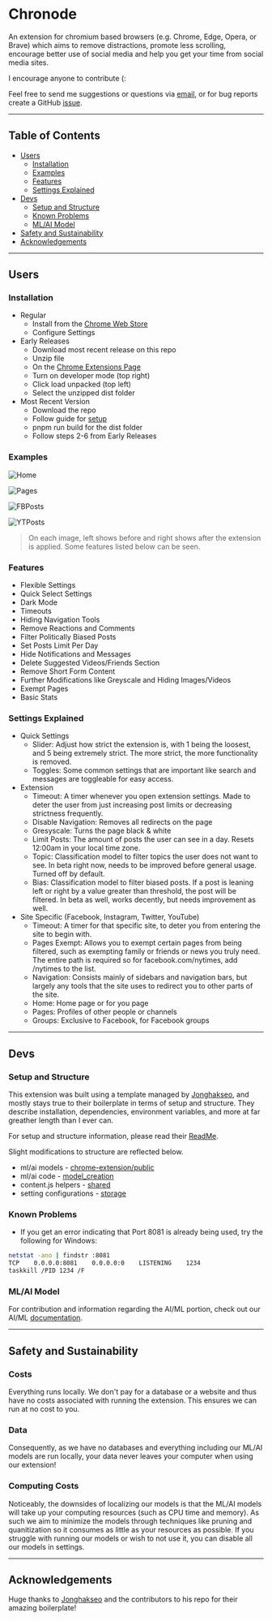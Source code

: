 # Chronode

An extension for chromium based browsers (e.g. Chrome, Edge, Opera, or Brave) which aims to remove distractions, promote less scrolling, encourage better use of social media and help you get your time from social media sites. 

I encourage anyone to contribute (:

Feel free to send me suggestions or questions via [email](https://johnsony0.github.io/contact), or for bug reports create a GitHub [issue](https://github.com/johnsony0/productivity-extension/issues).

---

## Table of Contents

- [Users](#users)
  - [Installation](#installation)
  - [Examples](#examples)
  - [Features](#features) 
  - [Settings Explained](#settings-explained)
- [Devs](#devs)
  - [Setup and Structure](#setup-and-structure)
  - [Known Problems](#known-problems)
  - [ML/AI Model](#mlai-model)
- [Safety and Sustainability](#safety-and-sustainability)
- [Acknowledgements](#acknowledgements)
---

## Users

### Installation
- Regular
  - Install from the [Chrome Web Store](insertlink) 
  - Configure Settings
- Early Releases
  - Download most recent release on this repo
  - Unzip file
  - On the [Chrome Extensions Page](chrome://extensions/)
  - Turn on developer mode (top right)
  - Click load unpacked (top left)
  - Select the unzipped dist folder
- Most Recent Version
  - Download the repo
  - Follow guide for [setup](#setup-and-structure)
  - pnpm run build for the dist folder
  - Follow steps 2-6 from Early Releases

### Examples
![Home](documentation/twt_home_before_after.png)

![Pages](documentation/fb_pages_before_after.png)

![FBPosts](documentation/fb_post_before_after.png)

![YTPosts](documentation/yt_posts_before_after.png)

> On each image, left shows before and right shows after the extension is applied. Some features listed below can be seen. 

### Features
- Flexible Settings 
- Quick Select Settings 
- Dark Mode 
- Timeouts
- Hiding Navigation Tools
- Remove Reactions and Comments
- Filter Politically Biased Posts
- Set Posts Limit Per Day
- Hide Notifications and Messages
- Delete Suggested Videos/Friends Section
- Remove Short Form Content
- Further Modifications like Greyscale and Hiding Images/Videos
- Exempt Pages
- Basic Stats

### Settings Explained
- Quick Settings 
  - Slider: Adjust how strict the extension is, with 1 being the loosest, and 5 being extremely strict. The more strict, the more functionality is removed.
  - Toggles: Some common settings that are important like search and messages are toggleable for easy access.
- Extension
  - Timeout: A timer whenever you open extension settings. Made to deter the user from just increasing post limits or decreasing strictness frequently.
  - Disable Navigation: Removes all redirects on the page
  - Gresyscale: Turns the page black & white
  - Limit Posts: The amount of posts the user can see in a day. Resets 12:00am in your local time zone.
  - Topic: Classification model to filter topics the user does not want to see. In beta right now, needs to be improved before general usage. Turned off by default.
  - Bias: Classification model to filter biased posts. If a post is leaning left or right by a value greater than threshold, the post will be filtered. In beta as well, works decently, but needs improvement as well. 
- Site Specific (Facebook, Instagram, Twitter, YouTube)
  - Timeout: A timer for that specific site, to deter you from entering the site to begin with.
  - Pages Exempt: Allows you to exempt certain pages from being filtered, such as exempting family or friends or news you truly need. The entire path is required so for facebook.com/nytimes, add /nytimes to the list. 
  - Navigation: Consists mainly of sidebars and navigation bars, but largely any tools that the site uses to redirect you to other parts of the site.
  - Home: Home page or for you page
  - Pages: Profiles of other people or channels
  - Groups: Exclusive to Facebook, for Facebook groups

---

## Devs

### Setup and Structure

This extension was built using a template managed by [Jonghakseo](https://github.com/Jonghakseo/chrome-extension-boilerplate-react-vite/tree/main), and mostly stays true to their boilerplate in terms of setup and structure. They describe installation, dependencies, environment variables, and more at far greather length than I ever can.

For setup and structure information, please read their [ReadMe](https://github.com/Jonghakseo/chrome-extension-boilerplate-react-vite/tree/main?tab=readme-ov-file#installation). 

Slight modifications to structure are reflected below.


- ml/ai models - [chrome-extension/public](chrome-extension/public) 
- ml/ai code - [model_creation](model_creatin)
- content.js helpers - [shared](packages/shared)
- setting configurations - [storage](packages/storage)

### Known Problems

* If you get an error indicating that Port 8081 is already being used, try the following for Windows: 
```bash
netstat -ano | findstr :8081
TCP    0.0.0.0:8081    0.0.0.0:0    LISTENING    1234
taskkill /PID 1234 /F
```

### ML/AI Model

For contribution and information regarding the AI/ML portion, check out our AI/ML [documentation](model_creation/README.md). 

---

## Safety and Sustainability

### Costs

Everything runs locally. We don't pay for a database or a website and thus have no costs associated with running the extension. This ensures we can run at no cost to you. 

### Data

Consequently, as we have no databases and everything including our ML/AI models are run locally, your data never leaves your computer when using our extension!

### Computing Costs

Noticeably, the downsides of localizing our models is that the ML/AI models will take up your computing resources (such as CPU time and memory). As such we aim to minimize the models through techniques like pruning and quanitization so it consumes as little as your resources as possible. If you struggle with running our models or wish to not use it, you can disable all our models in settings.

---

## Acknowledgements

Huge thanks to [Jonghakseo](https://github.com/Jonghakseo/chrome-extension-boilerplate-react-vite/tree/main) and the contributors to his repo for their amazing boilerplate!